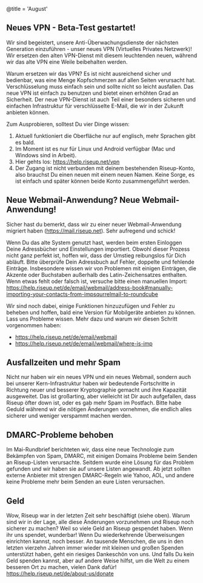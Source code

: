 @title = 'August'


## Neues VPN - Beta-Test gestartet!

Wir sind begeistert, unsere Anti-Überwachungsdienste der nächsten Generation einzuführen - unser neues VPN (Virtuelles Privates Netzwerk)! Wir ersetzen den alten VPN-Dienst mit diesem leuchtenden neuen, während wir das alte VPN eine Weile beibehalten werden.

Warum ersetzen wir das VPN? Es ist nicht ausreichend sicher und bedienbar, was eine Menge Kopfschmerzen auf allen Seiten verursacht hat. Verschlüsselung muss einfach sein und sollte nicht so leicht ausfallen. Das neue VPN ist einfach zu benutzen und bietet einen erhöhten Grad an Sicherheit. Der neue VPN-Dienst ist auch Teil einer besonders sicheren und einfachen Infrastruktur für verschlüsselte E-Mail, die wir in der Zukunft anbieten können.

Zum Ausprobieren, solltest Du vier Dinge wissen:

1. Aktuell funktioniert die Oberfläche nur auf englisch, mehr Sprachen gibt es bald.
2. Im Moment ist es nur für Linux und Android verfügbar (Mac und Windows sind in Arbeit).
3. Hier gehts los: https://help.riseup.net/vpn
4. Der Zugang ist nicht verbunden mit deinem bestehenden Riseup-Konto, also brauchst Du einen neuen mit einem neuen Namen. Keine Sorge, es ist einfach und später können beide Konto zusammengeführt werden.


## Neue Webmail-Anwendung? Neue Webmail-Anwendung!

Sicher hast du bemerkt, dass wir zu einer neuer Webmail-Anwendung migriert haben (https://mail.riseup.net). Sehr aufregend und schick!

Wenn Du das alte System genutzt hast, werden beim ersten Einloggen Deine Adressbücher und Einstellungen importiert. Obwohl dieser Prozess nicht ganz perfekt ist, hoffen wir, dass der Umstieg reibungslos für Dich abläuft. Bitte überprüfe Dein Adressbuch auf Fehler, doppelte und fehlende Einträge. Insbesondere wissen wir von Problemen mit einigen Einträgen, die Akzente oder Buchstaben außerhalb des Latin-Zeichensatzes enthalten. Wenn etwas fehlt oder falsch ist, versuche bitte einen manuellen Import: https://help.riseup.net/de/email/webmail/address-book#manually-importing-your-contacts-from-impsqurrelmail-to-roundcube

Wir sind noch dabei, einige Funktionen hinzuzufügen und Fehler zu beheben und hoffen, bald eine Version für Mobilgeräte anbieten zu können. Lass uns Probleme wissen. Mehr dazu und warum wir diesen Schritt vorgenommen haben:

* https://help.riseup.net/de/email/webmail
* https://help.riseup.net/de/email/webmail/where-is-imp


## Ausfallzeiten und mehr Spam

Nicht nur haben wir ein neues VPN und ein neues Webmail, sondern auch bei unserer Kern-Infrastruktur haben wir bedeutende Fortschritte in Richtung neuer und besserer Kryptographie gemacht und ihre Kapazität ausgeweitet. Das ist großarting, aber vielleicht ist Dir auch aufgefallen, dass Riseup öfter down ist, oder es gab mehr Spam im Postfach. Bitte habe Geduld während wir die nötigen Änderungen vornehmen, die endlich alles sicherer und weniger verspammt machen werden.


## DMARC-Probleme behoben

Im Mai-Rundbrief berichteten wir, dass eine neue Technologie zum Bekämpfen von Spam, DMARC, mit einigen Domains Probleme beim Senden an Riseup-Listen verursachte. Seitdem wurde eine Lösung für das Problem gefunden und wir haben sie auf unsere Listen angewandt. Ab jetzt sollten externe Anbieter mit strengen DMARC-Regeln wie Yahoo, AOL, und andere keine Probleme mehr beim Senden an eure Listen verursachen.


## Geld

Wow, Riseup war in der letzten Zeit sehr beschäftigt (siehe oben). Warum sind wir in der Lage, alle diese Änderungen vorzunehmen und Riseup noch sicherer zu machen? Weil so viele Geld an Riseup gespendet haben. Wenn ihr uns spendet, wunderbar! Wenn Du wiederkehrende Überweisungen einrichten kannst, noch besser. An tausende Menschen, die uns in den letzten vierzehn Jahren immer wieder mit kleinen und großen Spenden unterstützt haben, geht ein riesiges Dankeschön von uns. Und falls Du kein Geld spenden kannst, aber auf andere Weise hilfst, um die Welt zu einem besseren Ort zu machen, vielen Dank dafür!
https://help.riseup.net/de/about-us/donate
